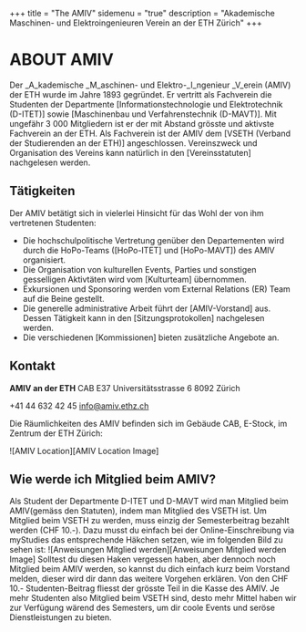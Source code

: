 +++
title = "The AMIV"
sidemenu = "true"
description = "Akademische Maschinen- und Elektroingenieuren Verein an der ETH Zürich"
+++

# ABOUT AMIV

Der _A_kademische _M_aschinen- und Elektro-_I_ngenieur _V_erein (AMIV) der ETH wurde im Jahre 1893 gegründet. Er vertritt als Fachverein die Studenten der Departmente [Informationstechnologie und Elektrotechnik (D-ITET)] sowie [Maschinenbau und Verfahrenstechnik (D-MAVT)]. Mit ungefähr 3 000 Mitgliedern ist er der mit Abstand grösste und aktivste Fachverein an der ETH. Als Fachverein ist der AMIV dem [VSETH (Verband der Studierenden an der ETH)] angeschlossen. Vereinszweck und Organisation des Vereins kann natürlich in den [Vereinsstatuten] nachgelesen werden.

## Tätigkeiten
Der AMIV betätigt sich in vielerlei Hinsicht für das Wohl der von ihm vertretenen Studenten:

* Die hochschulpolitische Vertretung genüber den Departementen wird durch die HoPo-Teams ([HoPo-ITET] und [HoPo-MAVT]) des AMIV organisiert.
* Die Organisation von kulturellen Events, Parties und sonstigen gesselligen Aktivtäten wird vom [Kulturteam] übernommen.
* Exkursionen und Sponsoring werden vom External Relations (ER) Team auf die Beine gestellt.
* Die generelle administrative Arbeit führt der [AMIV-Vorstand] aus. Dessen Tätigkeit kann in den [Sitzungsprotokollen] nachgelesen werden.
* Die verschiedenen [Kommissionen] bieten zusätzliche Angebote an.

## Kontakt

__AMIV an der ETH__
CAB E37
Universitätsstrasse 6
8092 Zürich

+41 44 632 42 45
[info@amiv.ethz.ch](mailto:info@amiv.ethz.ch)

Die Räumlichkeiten des AMIV befinden sich im Gebäude CAB, E-Stock, im Zentrum der ETH Zürich:

![AMIV Location][AMIV Location Image]

## Wie werde ich Mitglied beim AMIV?

Als Student der Departmente D-ITET und D-MAVT wird man Mitglied beim AMIV(gemäss den Statuten), indem man Mitglied des VSETH ist. Um Mitglied beim VSETH zu werden, muss einzig der Semesterbeitrag bezahlt werden (CHF 10.-). Dazu musst du einfach bei der Online-Einschreibung via myStudies das entsprechende Häkchen setzen, wie im folgenden Bild zu sehen ist:
![Anweisungen Mitglied werden][Anweisungen Mitglied werden Image]
Solltest du diesen Haken vergessen haben, aber dennoch noch Mitglied beim AMIV werden, so kannst du dich einfach kurz beim Vorstand melden, dieser wird dir dann das weitere Vorgehen erklären. Von den CHF 10.- Studenten-Beitrag fliesst der grösste Teil in die Kasse des AMIV. Je mehr Studenten also Mitglied beim VSETH sind, desto mehr Mittel haben wir zur Verfügung wärend des Semesters, um dir coole Events und seröse Dienstleistungen zu bieten.
